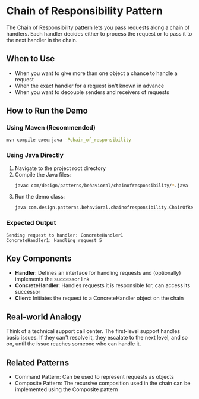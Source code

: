 # Chain of Responsibility Pattern

The Chain of Responsibility pattern lets you pass requests along a chain of handlers. Each handler decides either to process the request or to pass it to the next handler in the chain.

## When to Use
- When you want to give more than one object a chance to handle a request
- When the exact handler for a request isn't known in advance
- When you want to decouple senders and receivers of requests

## How to Run the Demo

### Using Maven (Recommended)
```bash
mvn compile exec:java -Pchain_of_responsibility
```

### Using Java Directly
1. Navigate to the project root directory
2. Compile the Java files:
   ```bash
   javac com/design/patterns/behavioral/chainofresponsibility/*.java
   ```
3. Run the demo class:
   ```bash
   java com.design.patterns.behavioral.chainofresponsibility.ChainOfResponsibilityDemo
   ```

### Expected Output
```
Sending request to handler: ConcreteHandler1
ConcreteHandler1: Handling request 5
```

## Key Components
- **Handler**: Defines an interface for handling requests and (optionally) implements the successor link
- **ConcreteHandler**: Handles requests it is responsible for, can access its successor
- **Client**: Initiates the request to a ConcreteHandler object on the chain

## Real-world Analogy
Think of a technical support call center. The first-level support handles basic issues. If they can't resolve it, they escalate to the next level, and so on, until the issue reaches someone who can handle it.

## Related Patterns
- Command Pattern: Can be used to represent requests as objects
- Composite Pattern: The recursive composition used in the chain can be implemented using the Composite pattern

